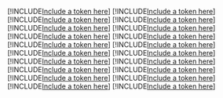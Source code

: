 [!INCLUDE[Include a token here](ref1520588148020/r1.md)]
[!INCLUDE[Include a token here](ref1520588148020/r2.md)]
[!INCLUDE[Include a token here](ref1520588148020/r3.md)]
[!INCLUDE[Include a token here](ref1520588148020/r4.md)]
[!INCLUDE[Include a token here](ref1520588148020/r5.md)]
[!INCLUDE[Include a token here](ref1520588148020/r6.md)]
[!INCLUDE[Include a token here](ref1520588148020/r7.md)]
[!INCLUDE[Include a token here](ref1520588148020/r8.md)]
[!INCLUDE[Include a token here](ref1520588148020/r9.md)]
[!INCLUDE[Include a token here](ref1520588148020/r10.md)]
[!INCLUDE[Include a token here](ref1520588148020/r11.md)]
[!INCLUDE[Include a token here](ref1520588148020/r12.md)]
[!INCLUDE[Include a token here](ref1520588148020/r13.md)]
[!INCLUDE[Include a token here](ref1520588148020/r14.md)]
[!INCLUDE[Include a token here](ref1520588148020/r15.md)]
[!INCLUDE[Include a token here](ref1520588148020/r16.md)]
[!INCLUDE[Include a token here](ref1520588148020/r17.md)]
[!INCLUDE[Include a token here](ref1520588148020/r18.md)]
[!INCLUDE[Include a token here](ref1520588148020/r19.md)]
[!INCLUDE[Include a token here](ref1520588148020/r20.md)]